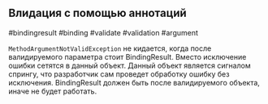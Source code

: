 ## Влидация с помощью аннотаций
#bindingresult #binding #validate #validation #argument

`MethodArgumentNotValidException`
не кидается, когда после валидируемого параметра стоит BindingResult. Вместо исключение ошибки сетятся в данный объект. Данный объект является сигналом спрингу, что разработчик сам проведет обработку ошибку без исключения.
BindingResult должен быть после валидируемого объекта, иначе не будет работать.
